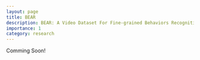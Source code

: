 ```yaml
---
layout: page
title: BEAR
description: BEAR: A Video Dataset For Fine-grained Behaviors Recognition Oriented with Action and Environment Factors (ICME-2025)
importance: 1
category: research
---
```


Comming Soon!